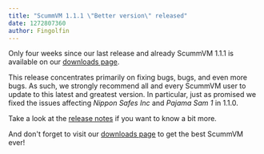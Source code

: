 ```yaml
---
title: "ScummVM 1.1.1 \"Better version\" released"
date: 1272807360
author: Fingolfin
---
```


Only four weeks since our last release and already ScummVM 1.1.1 is available on our [downloads page](/downloads/).

This release concentrates primarily on fixing bugs, bugs, and even more bugs. As such, we strongly recommend all and every ScummVM user to update to this latest and greatest version. In particular, just as promised we fixed the issues affecting *Nippon Safes Inc* and *Pajama Sam 1* in 1.1.0.

Take a look at the [release notes](/frs/scummvm/1.1.1/ReleaseNotes) if you want to know a bit more.

And don't forget to visit our [downloads page](/downloads/) to get the best ScummVM ever!
